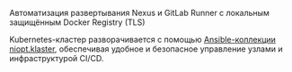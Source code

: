 Автоматизация развертывания Nexus и GitLab Runner с локальным защищённым Docker Registry (TLS)

Kubernetes-кластер разворачивается с помощью  [Ansible-коллекции niopt.klaster](https://galaxy.ansible.com/ui/repo/published/niopt/klaster/), обеспечивая удобное и безопасное управление узлами и инфраструктурой CI/CD.